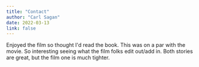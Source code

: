 ```yaml
---
title: "Contact"
author: "Carl Sagan"
date: 2022-03-13
link: false
---
```


Enjoyed the film so thought I'd read the book. This was on a par with the movie. So interesting seeing what the film folks edit out/add in. Both stories are great, but the film one is much tighter.
